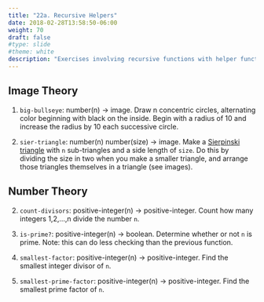 ```yaml
---
title: "22a. Recursive Helpers"
date: 2018-02-28T13:58:50-06:00
weight: 70
draft: false
#type: slide
#theme: white
description: "Exercises involving recursive functions with helper functions."
---
```


## Image Theory


1. `big-bullseye`: number(n) -> image. Draw n concentric circles, alternating color beginning with black on the inside. Begin with a radius of 10 and increase the radius by 10 each successive circle.

2. `sier-triangle`: number(n) number(size) -> image. Make a [Sierpinski triangle](https://en.wikipedia.org/wiki/Sierpi%C5%84ski_gasket) with `n` sub-triangles and a side length of `size`. Do this by dividing the size in two when you make a smaller triangle, and arrange those triangles themselves in a triangle (see images).

## Number Theory

2. `count-divisors`: positive-integer(n) -> positive-integer. Count how many integers 1,2,...,n divide the number `n`.

3. `is-prime?`: positive-integer(n) -> boolean. Determine whether or not `n` is prime. Note: this can do less checking than the previous function.

4. `smallest-factor`: positive-integer(n) -> positive-integer. Find the smallest integer divisor of `n`. 

5. `smallest-prime-factor`: positive-integer(n) -> positive-integer. Find the smallest prime factor of `n`.

